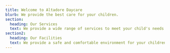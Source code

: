 ```yaml
---
title: Welcome to Altadore Daycare
blurb: We provide the best care for your children.
section:
  heading: Our Services
  text: We provide a wide range of services to meet your child's needs.
section2:
  heading: Our Facilities
  text: We provide a safe and comfortable environment for your children.
---
```

